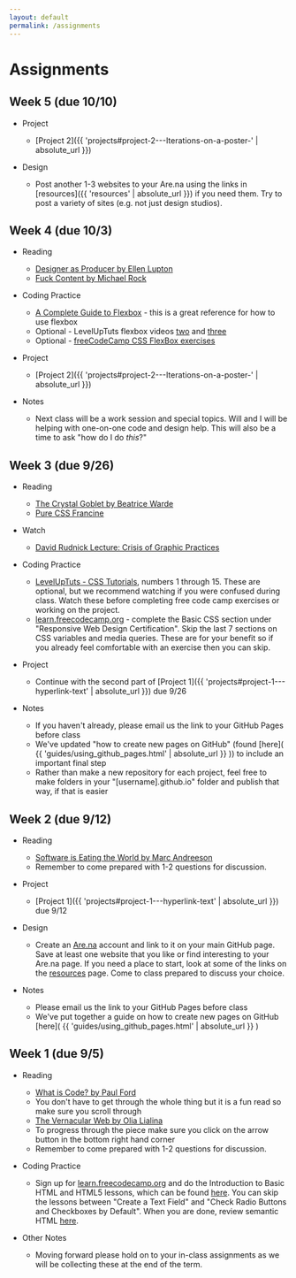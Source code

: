 ```yaml
---
layout: default
permalink: /assignments
---
```


# Assignments

## Week 5 (due 10/10)
* Project
  * [Project 2]({{ 'projects#project-2---Iterations-on-a-poster-' | absolute_url }})

* Design
  * Post another 1-3 websites to your Are.na using the links in [resources]({{ 'resources' | absolute_url }}) if you need them. Try to post a variety of sites (e.g. not just design studios).

## Week 4 (due 10/3)
* Reading
  * [Designer as Producer by Ellen Lupton](http://elupton.com/2010/10/the-designer-as-producer/)
  * [Fuck Content by Michael Rock](https://2x4.org/ideas/2/fuck-content/)

* Coding Practice
  * [A Complete Guide to Flexbox](https://css-tricks.com/snippets/css/a-guide-to-flexbox/) - this is a great reference for how to use flexbox
  * Optional - LevelUpTuts flexbox videos [two](https://youtu.be/Jo_FByTgbIU) and [three](https://youtu.be/8yFelLx1XPw)
  * Optional - [freeCodeCamp CSS FlexBox exercises](https://learn.freecodecamp.org)

* Project
  * [Project 2]({{ 'projects#project-2---Iterations-on-a-poster-' | absolute_url }})

* Notes 
  * Next class will be a work session and special topics. Will and I will be helping with one-on-one code and design help. This will also be a time to ask "how do I do *this*?"

## Week 3 (due 9/26)
* Reading
  * [The Crystal Goblet by Beatrice Warde](http://www.arts.ucsb.edu/faculty/reese/classes/artistsbooks/Beatrice%20Warde,%20The%20Crystal%20Goblet.pdf)
  * [Pure CSS Francine](https://digg.com/2018/purecss-francine)

* Watch
  * [David Rudnick Lecture: Crisis of Graphic Practices](https://www.youtube.com/watch?v=-ejp4AvetSA)

* Coding Practice
  * [LevelUpTuts - CSS Tutorials](https://www.youtube.com/watch?v=x9HmYfSN4Gk&list=PLLnpHn493BHH6DkHPhduhco5XavNA9JaD), numbers 1 through 15. These are optional, but we recommend watching if you were confused during class. Watch these before completing free code camp exercises or working on the project.
  * [learn.freecodecamp.org](https://learn.freecodecamp.org) - complete the Basic CSS section under "Responsive Web Design Certification". Skip the last 7 sections on CSS variables and media queries. These are for your benefit so if you already feel comfortable with an exercise then you can skip.

* Project
  * Continue with the second part of [Project 1]({{ 'projects#project-1---hyperlink-text' | absolute_url }}) due 9/26

* Notes
  * If you haven't already, please email us the link to your GitHub Pages before class
  * We've updated "how to create new pages on GitHub" (found [here]( {{ 'guides/using_github_pages.html' | absolute_url }} )) to include an important final step
  * Rather than make a new repository for each project, feel free to make folders in your "[username].github.io" folder and publish that way, if that is easier

## Week 2 (due 9/12)
* Reading
  * [Software is Eating the World by Marc Andreeson](https://a16z.com/2016/08/20/why-software-is-eating-the-world/)
  * Remember to come prepared with 1-2 questions for discussion.

* Project
  * [Project 1]({{ 'projects#project-1---hyperlink-text' | absolute_url }}) due 9/12

* Design
  * Create an [Are.na](https://www.are.na/) account and link to it on your main GitHub page. Save at least one website that you like or find interesting to your Are.na page. If you need a place to start, look at some of the links on the [resources](../resources) page. Come to class prepared to discuss your choice.

* Notes
  * Please email us the link to your GitHub Pages before class
  * We've put together a guide on how to create new pages on GitHub [here]( {{ 'guides/using_github_pages.html' | absolute_url }} )

## Week 1 (due 9/5)
* Reading
  * [What is Code? by Paul Ford](https://www.bloomberg.com/graphics/2015-paul-ford-what-is-code/)
  * You don't have to get through the whole thing but it is a fun read so make sure you scroll through
  * [The Vernacular Web by Olia Lialina](http://art.teleportacia.org/observation/vernacular/)
  * To progress through the piece make sure you click on the arrow button in the bottom right hand corner
  * Remember to come prepared with 1-2 questions for discussion.
* Coding Practice
  * Sign up for [learn.freecodecamp.org](https://learn.freecodecamp.org) and do the Introduction to Basic HTML and HTML5 lessons, which can be found [here](https://learn.freecodecamp.org/responsive-web-design/basic-html-and-html5). You can skip the lessons between "Create a Text Field" and "Check Radio Buttons and Checkboxes by Default". When you are done, review semantic HTML [here](https://www.hongkiat.com/blog/html-5-semantics/).

* Other Notes
  * Moving forward please hold on to your in-class assignments as we will be collecting these at the end of the term. 